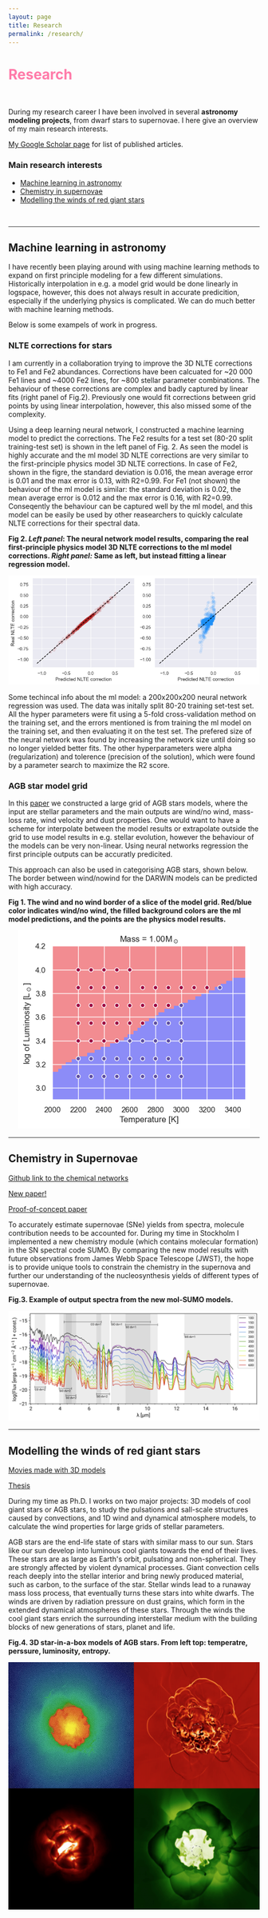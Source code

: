 ```yaml
---
layout: page
title: Research
permalink: /research/
---
```


# <span style="color:#FF7BA9">Research</span> 

<p>&nbsp;</p>

During my research career I have been involved in several **astronomy modeling projects**, from dwarf stars to supernovae. I here give an overview of my main research interests. 

[My Google Scholar page](https://scholar.google.se/citations?user=XUz96SUAAAAJ&hl=en) for list of published articles. 

### Main research interests
* [Machine learning in astronomy](#ml)
* [Chemistry in supernovae](#chemistry_sn)
* [Modelling the winds of red giant stars](#agb)



<p>&nbsp;</p>


<hr style="height:1px;border:none;color:#333;background-color:#333;" />

##  Machine learning in astronomy<a name="ml"></a>

I have recently been playing around with using machine learning methods to expand on first principle modeling for a few different simulations. Historically interpolation in e.g. a model grid would be done linearly in logspace, however, this does not always result in accurate predicition, especially if the underlying physics is complicated. We can do much better with machine learning methods. 

Below is some exampels of work in progress. 

### NLTE corrections for stars

I am currently in a collaboration trying to improve the 3D NLTE corrections to Fe1 and Fe2 abundances. Corrections have been calcuated for ~20 000 Fe1 lines and ~4000 Fe2 lines, for ~800 stellar parameter combinations. The behaviour of these corrections are complex and badly captured by linear fits (right panel of Fig.2). Previously one would fit corrections between grid points by using linear interpolation, however, this also missed some of the complexity. 

Using a deep learning neural network, I constructed a machine learning model to predict the corrections. The Fe2 results for a test set (80-20 split training-test set) is shown in the left panel of Fig. 2. As seen the model is highly accurate and the ml model 3D NLTE corrections are very similar to the first-principle physics model 3D NLTE corrections. In case of Fe2, shown in the figre, the standard deviation is 0.016, the mean average error is 0.01 and the max error is 0.13, with R2=0.99. For Fe1 (not shown) the behaviour of the ml model is similar: the standard deviation is 0.02, the mean average error is 0.012 and the max error is 0.16, with R2=0.99. Conseqently the behaviour can be captured well by the ml model, and this model can be easily be used by other reasearchers to quickly calculate NLTE corrections for their spectral data. 



**Fig 2. *Left panel*: The neural network model results, comparing the real first-principle physics model 3D NLTE corrections to the ml model corrections. *Right panel:* Same as left, but instead fitting a linear regression model.**
<p align="center">
  <img src="/img/nltecorr_ml.png" alt="Difference between linear and ml model"/>
</p>


Some techincal info about the ml model: a 200x200x200 neural network regression was used. The data was initally split 80-20 training set-test set. All the hyper parameters were fit using a 5-fold cross-validation method on the training set, and the errors mentioned is from training the ml model on the training set, and then evaluating it on the test set. The prefered size of the neural network was found by increasing the network size until doing so no longer yielded better fits. The other hyperparameters were alpha (regularization) and tolerence (precision of the solution), which were found by a parameter search to maximize the R2 score. 



### AGB star model grid

In this [paper](https://www.aanda.org/articles/aa/abs/2019/06/aa35366-19/aa35366-19.html) we constructed a large grid of AGB stars models, where the input are stellar parameters and the main outputs are wind/no wind, mass-loss rate, wind velocity and dust properties. One would want to have a scheme for interpolate between the model results or extrapolate outside the grid to use model results in e.g. stellar evolution, however the behaviour of the models can be very non-linear. Using neural networks regression the first principle outputs can be accuratly predicited. 

This approach can also be used in categorising AGB stars, shown below. The border between wind/nowind for the DARWIN models can be predicted with high accuracy. 


**Fig 1. The wind and no wind border of a slice of the model grid. Red/blue color indicates wind/no wind, the filled background colors are the ml model predictions, and the points are the physics model results.**
<p align="center">
  <img src="/img/m1_ml.png" alt="Wind or no wind border of AGB models"/>
</p>




<hr style="height:1px;border:none;color:#333;background-color:#333;" />

## Chemistry in Supernovae <a name="chemistry_sn"></a>

[Github link to the chemical networks](https://github.com/sliljegren/chemical_network)

[New paper!](https://arxiv.org/abs/2203.07021)

[Proof-of-concept paper](https://www.aanda.org/articles/aa/full_html/2020/10/aa38116-20/aa38116-20.html)

To accurately estimate supernovae (SNe) yields from spectra, molecule contribution needs to be accounted for. During my time in Stockholm I implemented a new chemistry module (which contains molecular formation) in the SN spectral code SUMO. By comparing the new model results with future observations from James Webb Space Telescope (JWST), the hope is to provide unique tools to constrain the chemistry in the supernova and further our understanding of the nucleosynthesis yields of different types of supernovae.

**Fig.3. Example of output spectra from the new mol-SUMO models.**
<p align="center">
  <img src="/img/spectra_ir.png" alt="IR spectra"/>
</p>


<hr style="height:1px;border:none;color:#333;background-color:#333;" />

## Modelling the winds of red giant stars<a name="agb"></a>

[Movies made with 3D models](https://www.astro.uu.se/~bf/movie/AGBmovie.html)

[Thesis](http://uu.diva-portal.org/smash/record.jsf?pid=diva2%3A1196675&dswid=6235)


During my time as Ph.D. I works on two major projects: 3D models of cool giant stars or AGB stars, to study the pulsations and sall-scale structures caused by convections, and 1D wind and dynamical atmosphere models, to calculate the wind properties for large grids  of stellar parameters. 

AGB stars are the end-life state of stars with similar mass to our sun. Stars like our sun develop into luminous cool giants towards the end of their lives. These stars are as large as Earth's orbit, pulsating and non-spherical. They are strongly affected by violent dynamical processes. Giant convection cells reach deeply into the stellar interior and bring newly produced material, such as carbon, to the surface of the star. Stellar winds lead to a runaway mass loss process, that eventually turns these stars into white dwarfs. The winds are driven by radiation pressure on dust grains, which form in the extended dynamical atmospheres of these stars. Through the winds the cool giant stars enrich the surrounding interstellar medium with the building blocks of new generations of stars, planet and life.   


**Fig.4. 3D star-in-a-box models of AGB stars. From left top: temperatre, perssure, luminosity, entropy.**
<p align="center">
  <img src="/img/agb_stars.png" alt="3D models of AGB stars"/>
</p>






